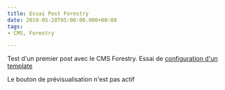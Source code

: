 ```yaml
---
title: Essai Post Forestry
date: 2019-05-28T05:08:00.000+00:00
tags:
- CMS, Forestry

---
```

Test d'un premier post avec le CMS Forestry. Essai de [configuration d'un template ](https://forestry.io/docs/settings/front-matter-templates/ "Forestry-template")

Le bouton de prévisualisation n'est pas actif